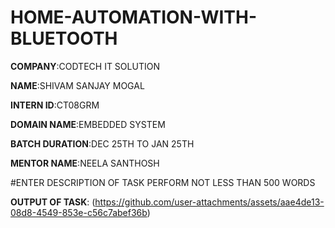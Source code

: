 # HOME-AUTOMATION-WITH-BLUETOOTH

**COMPANY**:CODTECH IT SOLUTION

**NAME**:SHIVAM SANJAY MOGAL

**INTERN ID**:CT08GRM

**DOMAIN NAME**:EMBEDDED SYSTEM

**BATCH DURATION**:DEC 25TH TO JAN 25TH

**MENTOR NAME**:NEELA SANTHOSH

#ENTER DESCRIPTION OF TASK PERFORM NOT LESS THAN 500 WORDS

**OUTPUT OF TASK**:
(https://github.com/user-attachments/assets/aae4de13-08d8-4549-853e-c56c7abef36b)



